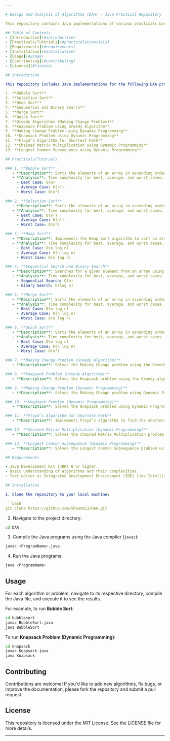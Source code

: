 ```yaml
---

# Design and Analysis of Algorithms (DAA) - Java Practical Repository

This repository contains Java implementations of various practicals based on the Design and Analysis of Algorithms (DAA) course. The practicals involve common algorithms and problem-solving techniques used in computer science, including sorting, searching, greedy algorithms, dynamic programming, and more.

## Table of Contents
- [Introduction](#introduction)
- [Practicals/Tutorials](#practicalstutorials)
- [Requirements](#requirements)
- [Installation](#installation)
- [Usage](#usage)
- [Contributing](#contributing)
- [License](#license)

## Introduction

This repository includes Java implementations for the following DAA practicals:

1. **Bubble Sort**
2. **Selection Sort**
3. **Heap Sort**
4. **Sequential and Binary Search**
5. **Merge Sort**
6. **Quick Sort**
7. **Greedy Algorithms (Making Change Problem)**
8. **Knapsack Problem using Greedy Algorithm**
9. **Making Change Problem using Dynamic Programming**
10. **Knapsack Problem using Dynamic Programming**
11. **Floyd’s Algorithm for Shortest Path**
12. **Chained Matrix Multiplication using Dynamic Programming**
13. **Longest Common Subsequence using Dynamic Programming**

## Practicals/Tutorials

### 1. **Bubble Sort**
   - **Description**: Sorts the elements of an array in ascending order using the Bubble Sort algorithm.
   - **Analysis**: Time complexity for best, average, and worst cases.
     - Best Case: O(n)  
     - Average Case: O(n²)  
     - Worst Case: O(n²)

### 2. **Selection Sort**
   - **Description**: Sorts the elements of an array in ascending order using the Selection Sort algorithm.
   - **Analysis**: Time complexity for best, average, and worst cases.
     - Best Case: O(n²)  
     - Average Case: O(n²)  
     - Worst Case: O(n²)

### 3. **Heap Sort**
   - **Description**: Implements the Heap Sort algorithm to sort an array in ascending order.
   - **Analysis**: Time complexity for best, average, and worst cases.
     - Best Case: O(n log n)  
     - Average Case: O(n log n)  
     - Worst Case: O(n log n)

### 4. **Sequential Search and Binary Search**
   - **Description**: Searches for a given element from an array using Sequential Search and Binary Search algorithms.
   - **Analysis**: Time complexity for best, average, and worst cases.
     - Sequential Search: O(n)  
     - Binary Search: O(log n)

### 5. **Merge Sort**
   - **Description**: Sorts the elements of an array in ascending order using the Merge Sort algorithm.
   - **Analysis**: Time complexity for best, average, and worst cases.
     - Best Case: O(n log n)  
     - Average Case: O(n log n)  
     - Worst Case: O(n log n)

### 6. **Quick Sort**
   - **Description**: Sorts the elements of an array in ascending order using the Quick Sort algorithm.
   - **Analysis**: Time complexity for best, average, and worst cases.
     - Best Case: O(n log n)  
     - Average Case: O(n log n)  
     - Worst Case: O(n²)

### 7. **Making Change Problem (Greedy Algorithm)**
   - **Description**: Solves the Making Change problem using the Greedy algorithm, which minimizes the number of coins needed to make a given amount.

### 8. **Knapsack Problem (Greedy Algorithm)**
   - **Description**: Solves the Knapsack problem using the Greedy algorithm by selecting items based on their value-to-weight ratio.

### 9. **Making Change Problem (Dynamic Programming)**
   - **Description**: Solves the Making Change problem using Dynamic Programming, ensuring the optimal solution by considering all possible combinations.

### 10. **Knapsack Problem (Dynamic Programming)**
   - **Description**: Solves the Knapsack problem using Dynamic Programming, ensuring the optimal selection of items given a weight constraint.

### 11. **Floyd’s Algorithm for Shortest Path**
   - **Description**: Implements Floyd’s algorithm to find the shortest path between all pairs of vertices in a weighted graph.

### 12. **Chained Matrix Multiplication (Dynamic Programming)**
   - **Description**: Solves the Chained Matrix Multiplication problem using Dynamic Programming to minimize the number of multiplications.

### 13. **Longest Common Subsequence (Dynamic Programming)**
   - **Description**: Solves the Longest Common Subsequence problem using Dynamic Programming to find the longest sequence of characters common to two strings.

## Requirements

- Java Development Kit (JDK) 8 or higher.
- Basic understanding of algorithms and their complexities.
- Text editor or Integrated Development Environment (IDE) like IntelliJ IDEA, Eclipse, or NetBeans.

## Installation

1. Clone the repository to your local machine:

```bash
git clone https://github.com/Shaan013/DAA.git
```

2. Navigate to the project directory:

```bash
cd DAA
```

3. Compile the Java programs using the Java compiler (`javac`):

```bash
javac <ProgramName>.java
```

4. Run the Java programs:

```bash
java <ProgramName>
```

## Usage

For each algorithm or problem, navigate to its respective directory, compile the Java file, and execute it to see the results.

For example, to run **Bubble Sort**:

```bash
cd bubblesort
javac BubbleSort.java
java BubbleSort
```

To run **Knapsack Problem (Dynamic Programming)**:

```bash
cd knapsack
javac Knapsack.java
java Knapsack
```

## Contributing

Contributions are welcome! If you'd like to add new algorithms, fix bugs, or improve the documentation, please fork the repository and submit a pull request.

## License

This repository is licensed under the MIT License. See the LICENSE file for more details.

---
```

